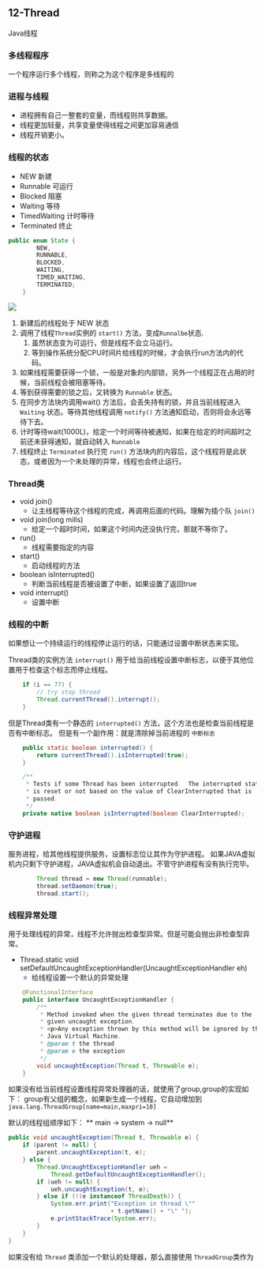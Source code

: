 ## 12-Thread
Java线程


### 多线程程序
一个程序运行多个线程，则称之为这个程序是多线程的

### 进程与线程

- 进程拥有自己一整套的变量，而线程则共享数据。
- 线程更加轻量，共享变量使得线程之间更加容易通信
- 线程开销更小。

### 线程的状态

- NEW 新建
- Runnable 可运行
- Blocked 阻塞
- Waiting 等待
- TimedWaiting 计时等待
- Terminated 终止

```java
public enum State {
        NEW,
        RUNNABLE,
        BLOCKED,
        WAITING,
        TIMED_WAITING,
        TERMINATED;
    }
```
![](https://file.chaobei.xyz/202208071807113.png_imagess)

1. 新建后的线程处于 NEW 状态
2. 调用了线程`Thread`实例的 `start()` 方法，变成`Runnalbe`状态.
   1. 虽然状态变为可运行，但是线程不会立马运行。
   2. 等到操作系统分配CPU时间片给线程的时候，才会执行run方法内的代码。
3. 如果线程需要获得一个锁，一般是对象的内部锁，另外一个线程正在占用的时候，当前线程会被阻塞等待。
4. 等到获得需要的锁之后，又转换为 `Runnable` 状态。
5. 在同步方法块内调用wait() 方法后，会丢失持有的锁，并且当前线程进入 `Waiting` 状态。等待其他线程调用 `notify()` 方法通知启动，否则将会永远等待下去。
6. 计时等待wait(1000L)，给定一个时间等待被通知，如果在给定的时间超时之前还未获得通知，就自动转入 `Runnable`
7. 线程终止 `Terminated` 执行完 `run()` 方法块内的内容后，这个线程将是此状态，或者因为一个未处理的异常，线程也会终止运行。

### Thread类

- void join()
  - 让主线程等待这个线程的完成，再调用后面的代码。理解为插个队 `join()`
- void join(long mills)
  - 给定一个超时时间，如果这个时间内还没执行完，那就不等你了。
- run()
  - 线程需要指定的内容
- start() 
  - 启动线程的方法
- boolean isInterrupted()
  - 判断当前线程是否被设置了中断，如果设置了返回true
- void interrupt()
  - 设置中断

### 线程的中断
如果想让一个持续运行的线程停止运行的话，只能通过设置中断状态来实现。

Thread类的实例方法 `interrupt()` 用于给当前线程设置中断标志，以便于其他位置用于检查这个标志而停止线程。

```java
    if (i == 77) {
        // try stop thread
        Thread.currentThread().interrupt();
    }
```

但是Thread类有一个静态的 `interrupted()` 方法，这个方法也是检查当前线程是否有中断标志。
但是有一个副作用：就是清除掉当前进程的 `中断标志`

```java
    public static boolean interrupted() {
        return currentThread().isInterrupted(true);
    }
```

```java
    /**
     * Tests if some Thread has been interrupted.  The interrupted state
     * is reset or not based on the value of ClearInterrupted that is
     * passed.
     */
    private native boolean isInterrupted(boolean ClearInterrupted);
```

### 守护进程

服务进程，给其他线程提供服务，设置标志位让其作为守护进程。
如果JAVA虚拟机内只剩下守护进程，JAVA虚拟机会自动退出。不管守护进程有没有执行完毕。

```java
        Thread thread = new Thread(runnable);
        thread.setDaemon(true);
        thread.start();
```


### 线程异常处理
用于处理线程的异常，线程不允许抛出检查型异常。但是可能会抛出非检查型异常。

- Thread.static void setDefaultUncaughtExceptionHandler(UncaughtExceptionHandler eh)
  - 给线程设置一个默认的异常处理

```java
    @FunctionalInterface
    public interface UncaughtExceptionHandler {
        /**
         * Method invoked when the given thread terminates due to the
         * given uncaught exception.
         * <p>Any exception thrown by this method will be ignored by the
         * Java Virtual Machine.
         * @param t the thread
         * @param e the exception
         */
        void uncaughtException(Thread t, Throwable e);
    }
```

如果没有给当前线程设置线程异常处理器的话，就使用了group,group的实现如下：
group有父组的概念，如果新生成一个线程，它自动增加到 `java.lang.ThreadGroup[name=main,maxpri=10]`

默认的线程组顺序如下：
** main -> system -> null**

```java
public void uncaughtException(Thread t, Throwable e) {
    if (parent != null) {
        parent.uncaughtException(t, e);
    } else {
        Thread.UncaughtExceptionHandler ueh =
            Thread.getDefaultUncaughtExceptionHandler();
        if (ueh != null) {
            ueh.uncaughtException(t, e);
        } else if (!(e instanceof ThreadDeath)) {
            System.err.print("Exception in thread \""
                             + t.getName() + "\" ");
            e.printStackTrace(System.err);
        }
    }
}
```

如果没有给 `Thread` 类添加一个默认的处理器，那么直接使用 `ThreadGroup`类作为
